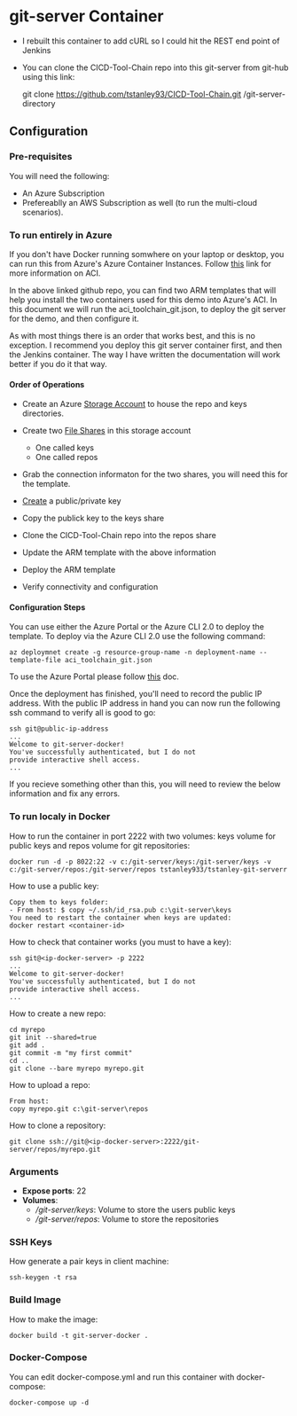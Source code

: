 # git-server Container

* I rebuilt this container to add cURL so I could hit the REST end point of Jenkins
* You can clone the CICD-Tool-Chain repo into this git-server from git-hub using this link:

    git clone https://github.com/tstanley93/CICD-Tool-Chain.git /git-server-directory

## Configuration

### Pre-requisites

You will need the following:

* An Azure Subscription
* Prefereablly an AWS Subscription as well (to run the multi-cloud scenarios).

### To run entirely in Azure

If you don't have Docker running somwhere on your laptop or desktop, you can run this from Azure's Azure Container Instances.  Follow [this](https://azure.microsoft.com/en-us/blog/announcing-azure-container-instances/) link for more information on ACI.

In the above linked github repo, you can find two ARM templates that will help you install the two containers used for this demo into Azure's ACI.  In this document we will run the aci_toolchain_git.json, to deploy the git server for the demo, and then configure it.

As with most things there is an order that works best, and this is no exception.  I recommend you deploy this git server container first, and then the Jenkins container.  The way I have written the documentation will work better if you do it that way.

#### Order of Operations

* Create an Azure [Storage Account](https://docs.microsoft.com/en-us/azure/storage/common/storage-create-storage-account#manage-your-storage-account) to house the repo and keys directories.
* Create two [File Shares](https://docs.microsoft.com/en-us/azure/storage/files/storage-how-to-use-files-portal) in this storage account
  * One called keys
  * One called repos

* Grab the connection informaton for the two shares, you will need this for the template.
* [Create](key_create.md) a public/private key
* Copy the publick key to the keys share
* Clone the CICD-Tool-Chain repo into the repos share
* Update the ARM template with the above information
* Deploy the ARM template
* Verify connectivity and configuration

#### Configuration Steps

You can use either the Azure Portal or the Azure CLI 2.0 to deploy the template.  To deploy via the Azure CLI 2.0 use the following command:

    az deploymnet create -g resource-group-name -n deployment-name --template-file aci_toolchain_git.json

To use the Azure Portal please follow [this](https://docs.microsoft.com/en-us/azure/azure-resource-manager/resource-group-template-deploy-portal#deploy-resources-from-custom-template) doc.

Once the deployment has finished, you'll need to record the public IP address. With the public IP address in hand you can now run the following ssh command to verify all is good to go:

    ssh git@public-ip-address
    ...
    Welcome to git-server-docker!
    You've successfully authenticated, but I do not
    provide interactive shell access.
    ...

If you recieve something other than this, you will need to review the below information and fix any errors.

### To run localy in Docker

How to run the container in port 2222 with two volumes: keys volume for public keys and repos volume for git repositories:

    docker run -d -p 8022:22 -v c:/git-server/keys:/git-server/keys -v c:/git-server/repos:/git-server/repos tstanley933/tstanley-git-serverr

How to use a public key:

    Copy them to keys folder:
    - From host: $ copy ~/.ssh/id_rsa.pub c:\git-server\keys
    You need to restart the container when keys are updated:
    docker restart <container-id>

How to check that container works (you must to have a key):

    ssh git@<ip-docker-server> -p 2222
    ...
    Welcome to git-server-docker!
    You've successfully authenticated, but I do not
    provide interactive shell access.
    ...

How to create a new repo:

    cd myrepo
    git init --shared=true
    git add .
    git commit -m "my first commit"
    cd ..
    git clone --bare myrepo myrepo.git

How to upload a repo:

    From host:
    copy myrepo.git c:\git-server\repos

How to clone a repository:

    git clone ssh://git@<ip-docker-server>:2222/git-server/repos/myrepo.git

### Arguments

* **Expose ports**: 22
* **Volumes**:
  * */git-server/keys*: Volume to store the users public keys
  * */git-server/repos*: Volume to store the repositories

### SSH Keys

How generate a pair keys in client machine:

    ssh-keygen -t rsa

### Build Image

How to make the image:

    docker build -t git-server-docker .

### Docker-Compose

You can edit docker-compose.yml and run this container with docker-compose:

    docker-compose up -d
